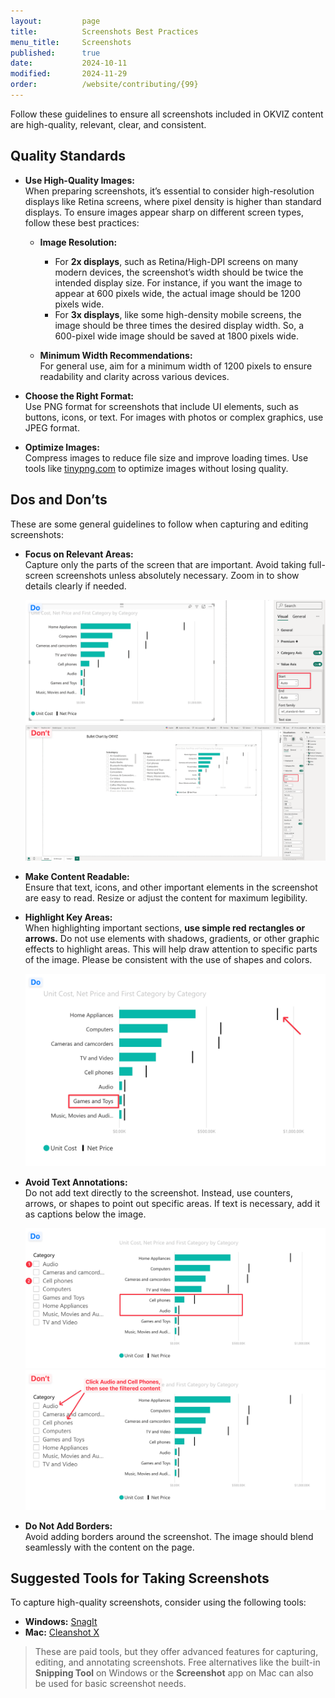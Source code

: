 ```yaml
---
layout:         page
title:          Screenshots Best Practices
menu_title:     Screenshots
published:      true
date:           2024-10-11
modified:       2024-11-29
order:          /website/contributing/{99}
---
```

Follow these guidelines to ensure all screenshots included in OKVIZ content are high-quality, relevant, clear, and consistent.

## Quality Standards

- **Use High-Quality Images:**  
   When preparing screenshots, it’s essential to consider high-resolution displays like Retina screens, where pixel density is higher than standard displays. To ensure images appear sharp on different screen types, follow these best practices:

   - **Image Resolution:**

      - For **2x displays**, such as Retina/High-DPI screens on many modern devices, the screenshot’s width should be twice the intended display size. For instance, if you want the image to appear at 600 pixels wide, the actual image should be 1200 pixels wide.
      - For **3x displays**, like some high-density mobile screens, the image should be three times the desired display width. So, a 600-pixel wide image should be saved at 1800 pixels wide.

   - **Minimum Width Recommendations:**  
   For general use, aim for a minimum width of 1200 pixels to ensure readability and clarity across various devices.

- **Choose the Right Format:**  
   Use PNG format for screenshots that include UI elements, such as buttons, icons, or text. For images with photos or complex graphics, use JPEG format.

- **Optimize Images:**  
   Compress images to reduce file size and improve loading times. Use tools like [tinypng.com](https://tinypng.com/) to optimize images without losing quality.

## Dos and Don’ts

These are some general guidelines to follow when capturing and editing screenshots:

- **Focus on Relevant Areas:**  
   Capture only the parts of the screen that are important. Avoid taking full-screen screenshots unless absolutely necessary. Zoom in to show details clearly if needed.

   <img src="images/focused-area.png">
   <img src="images/no-full-screen.png">

- **Make Content Readable:**  
   Ensure that text, icons, and other important elements in the screenshot are easy to read. Resize or adjust the content for maximum legibility.

- **Highlight Key Areas:**  
   When highlighting important sections, **use simple red rectangles or arrows.** Do not use elements with shadows, gradients, or other graphic effects to highlight areas. This will help draw attention to specific parts of the image. Please be consistent with the use of shapes and colors.

   <img src="images/highlight.png">

- **Avoid Text Annotations:**  
   Do not add text directly to the screenshot. Instead, use counters, arrows, or shapes to point out specific areas. If text is necessary, add it as captions below the image.

   <img src="images/counters.png">
   <img src="images/no-text.png">

- **Do Not Add Borders:**  
   Avoid adding borders around the screenshot. The image should blend seamlessly with the content on the page.

## Suggested Tools for Taking Screenshots

To capture high-quality screenshots, consider using the following tools:

- **Windows:** [SnagIt](https://www.techsmith.com/snagit/)
- **Mac:** [Cleanshot X](https://cleanshot.com/)

> These are paid tools, but they offer advanced features for capturing, editing, and annotating screenshots. Free alternatives like the built-in **Snipping Tool** on Windows or the **Screenshot** app on Mac can also be used for basic screenshot needs.